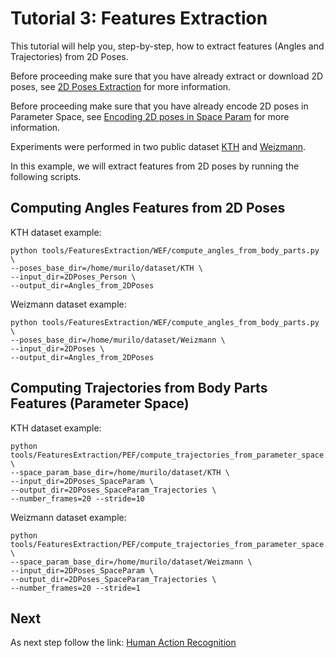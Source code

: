 # Tutorial 3: Features Extraction

This tutorial will help you, step-by-step, how to extract features (Angles and Trajectories) from 2D Poses.

Before proceeding make sure that you have already extract or download 2D poses, see [2D Poses Extraction](2DPoses_extraction.md) for more information.

Before proceeding make sure that you have already encode 2D poses in Parameter Space, see [Encoding 2D poses in Space Param](2DPoses_spaceparam.md) for more information.

Experiments were performed in two public dataset [KTH](http://www.nada.kth.se/cvap/actions/) and [Weizmann](http://www.wisdom.weizmann.ac.il/~vision/SpaceTimeActions.html).

In this example, we will extract features from 2D poses by running the following scripts.

## Computing Angles Features from 2D Poses

KTH dataset example:
```
python tools/FeaturesExtraction/WEF/compute_angles_from_body_parts.py \
--poses_base_dir=/home/murilo/dataset/KTH \
--input_dir=2DPoses_Person \
--output_dir=Angles_from_2DPoses
```
Weizmann dataset example:
```
python tools/FeaturesExtraction/WEF/compute_angles_from_body_parts.py \
--poses_base_dir=/home/murilo/dataset/Weizmann \
--input_dir=2DPoses \
--output_dir=Angles_from_2DPoses
```

## Computing Trajectories from Body Parts Features (Parameter Space)
KTH dataset example:
```
python tools/FeaturesExtraction/PEF/compute_trajectories_from_parameter_space.py \
--space_param_base_dir=/home/murilo/dataset/KTH \
--input_dir=2DPoses_SpaceParam \
--output_dir=2DPoses_SpaceParam_Trajectories \
--number_frames=20 --stride=10
```

Weizmann dataset example:
```
python tools/FeaturesExtraction/PEF/compute_trajectories_from_parameter_space.py \
--space_param_base_dir=/home/murilo/dataset/Weizmann \
--input_dir=2DPoses_SpaceParam \
--output_dir=2DPoses_SpaceParam_Trajectories \
--number_frames=20 --stride=1
```


## Next
As next step follow the link:
[Human Action Recognition](classification.md)
